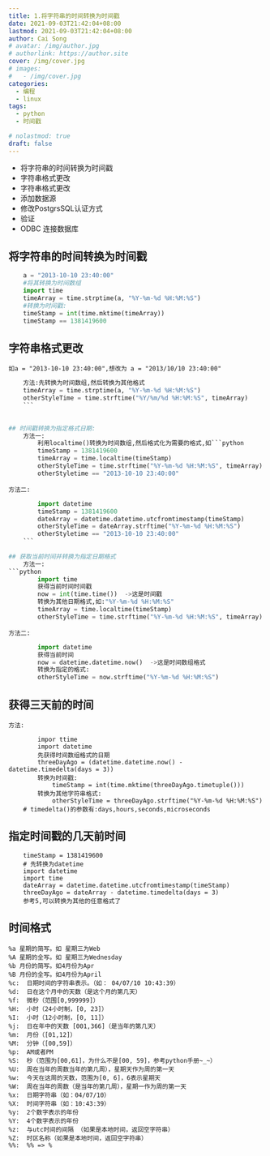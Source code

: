 ```yaml
---
title: 1.将字符串的时间转换为时间戳
date: 2021-09-03T21:42:04+08:00
lastmod: 2021-09-03T21:42:04+08:00
author: Cai Song
# avatar: /img/author.jpg
# authorlink: https://author.site
cover: /img/cover.jpg
# images:
#   - /img/cover.jpg
categories:
  - 编程
  - linux
tags:
  - python
  - 时间戳

# nolastmod: true
draft: false
---
```


<!-- MarkdownTOC -->

- 将字符串的时间转换为时间戳
- 字符串格式更改
- 字符串格式更改
- 添加数据源
- 修改PostgrsSQL认证方式
- 验证
- ODBC 连接数据库

<!--more-->

## 将字符串的时间转换为时间戳 
```python
    a = "2013-10-10 23:40:00"
    #将其转换为时间数组
    import time
    timeArray = time.strptime(a, "%Y-%m-%d %H:%M:%S")
    #转换为时间戳:
    timeStamp = int(time.mktime(timeArray))
    timeStamp == 1381419600
```

## 字符串格式更改
    如a = "2013-10-10 23:40:00",想改为 a = "2013/10/10 23:40:00"
```python
    方法:先转换为时间数组,然后转换为其他格式
    timeArray = time.strptime(a, "%Y-%m-%d %H:%M:%S")
    otherStyleTime = time.strftime("%Y/%m/%d %H:%M:%S", timeArray)
    ```
 
 
## 时间戳转换为指定格式日期:
    方法一:
        利用localtime()转换为时间数组,然后格式化为需要的格式,如```python
        timeStamp = 1381419600
        timeArray = time.localtime(timeStamp)
        otherStyleTime = time.strftime("%Y-%m-%d %H:%M:%S", timeArray)
        otherStyletime == "2013-10-10 23:40:00"
```
 
    方法二:
```python
        import datetime
        timeStamp = 1381419600
        dateArray = datetime.datetime.utcfromtimestamp(timeStamp)
        otherStyleTime = dateArray.strftime("%Y-%m-%d %H:%M:%S")
        otherStyletime == "2013-10-10 23:40:00"
    ```
 
## 获取当前时间并转换为指定日期格式
    方法一:
```python
        import time
        获得当前时间时间戳
        now = int(time.time())  ->这是时间戳
        转换为其他日期格式,如:"%Y-%m-%d %H:%M:%S"
        timeArray = time.localtime(timeStamp)
        otherStyleTime = time.strftime("%Y-%m-%d %H:%M:%S", timeArray)
```
 
    方法二:
```python
        import datetime
        获得当前时间
        now = datetime.datetime.now()  ->这是时间数组格式
        转换为指定的格式:
        otherStyleTime = now.strftime("%Y-%m-%d %H:%M:%S")
```
 
## 获得三天前的时间
    方法:
```ptyhon 
        impor ttime
        import datetime
        先获得时间数组格式的日期
        threeDayAgo = (datetime.datetime.now() - datetime.timedelta(days = 3))
        转换为时间戳:
            timeStamp = int(time.mktime(threeDayAgo.timetuple()))
        转换为其他字符串格式:
            otherStyleTime = threeDayAgo.strftime("%Y-%m-%d %H:%M:%S")
    # timedelta()的参数有:days,hours,seconds,microseconds
```
 
##  指定时间戳的几天前时间
```ptyhon
    timeStamp = 1381419600
    # 先转换为datetime
    import datetime
    import time
    dateArray = datetime.datetime.utcfromtimestamp(timeStamp)
    threeDayAgo = dateArray - datetime.timedelta(days = 3)
    参考5,可以转换为其他的任意格式了
```

## 时间格式
```plain
%a 星期的简写。如 星期三为Web
%A 星期的全写。如 星期三为Wednesday
%b 月份的简写。如4月份为Apr
%B 月份的全写。如4月份为April
%c:  日期时间的字符串表示。（如： 04/07/10 10:43:39）
%d:  日在这个月中的天数（是这个月的第几天）
%f:  微秒（范围[0,999999]）
%H:  小时（24小时制，[0, 23]）
%I:  小时（12小时制，[0, 11]）
%j:  日在年中的天数 [001,366]（是当年的第几天）
%m:  月份（[01,12]）
%M:  分钟（[00,59]）
%p:  AM或者PM
%S:  秒（范围为[00,61]，为什么不是[00, 59]，参考python手册~_~）
%U:  周在当年的周数当年的第几周），星期天作为周的第一天
%w:  今天在这周的天数，范围为[0, 6]，6表示星期天
%W:  周在当年的周数（是当年的第几周），星期一作为周的第一天
%x:  日期字符串（如：04/07/10）
%X:  时间字符串（如：10:43:39）
%y:  2个数字表示的年份
%Y:  4个数字表示的年份
%z:  与utc时间的间隔 （如果是本地时间，返回空字符串）
%Z:  时区名称（如果是本地时间，返回空字符串）
%%:  %% => %
```